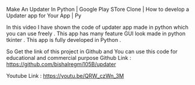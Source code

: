Make An Updater In Python | Google Play STore Clone | How to develop a Updater app for Your App | Py

In this video I have shown the code of updater app made in python which you can use freely . This app has many feature GUI look made in python tkinter . This app is fully developed in Python .

So Get the link of this project in Github and You can use this code for educational and commercial purpose 
Github Link : https://github.com/bishalregmi105B/updater

Youtube Link : https://youtu.be/QRW_czWn_3M
